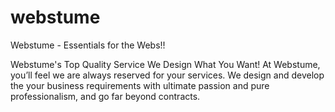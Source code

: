 # webstume
Webstume - Essentials for the Webs!!

Webstume's Top Quality Service
We Design What You Want!
At Webstume, you’ll feel we are always reserved for your services. We design and develop the your business requirements with ultimate passion and pure professionalism, and go far beyond contracts.

